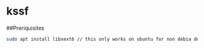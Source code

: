 # kssf

##Preriquisites
```bash
sudo apt install libxext6 // this only works on ubuntu for non debia destription please check with your distributor
```